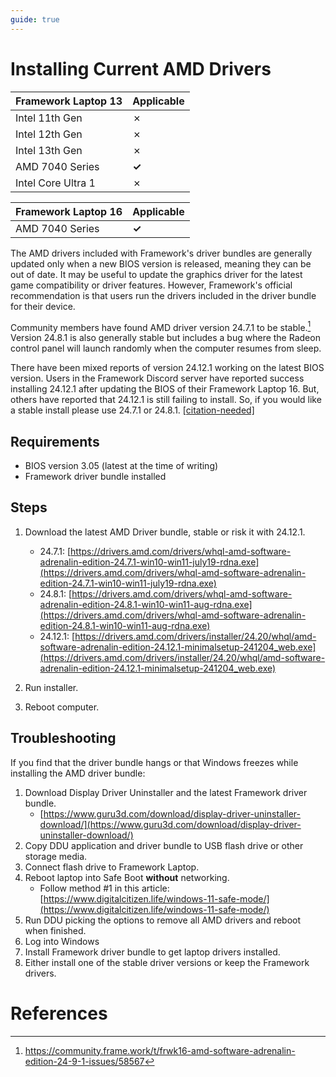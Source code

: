 ```yaml
---
guide: true
---
```

# Installing Current AMD Drivers

| Framework Laptop 13 | Applicable |
|---------------------|------------|
| Intel 11th Gen      | ✗          |
| Intel 12th Gen      | ✗          |
| Intel 13th Gen      | ✗          |
| AMD 7040 Series     | **✓**      |
| Intel Core Ultra 1  | ✗          |

| Framework Laptop 16 | Applicable |
|---------------------|------------|
| AMD 7040 Series     | **✓**      |

The AMD drivers included with Framework's driver bundles are generally updated only when a new BIOS version is released, meaning they can be out of date. It may be useful to update the graphics driver for the latest game compatibility or driver features. However, Framework's official recommendation is that users run the drivers included in the driver bundle for their device.

Community members have found AMD driver version 24.7.1 to be stable.[^1] Version 24.8.1 is also generally stable but includes a bug where the Radeon control panel will launch randomly when the computer resumes from sleep.

There have been mixed reports of version 24.12.1 working on the latest BIOS version. Users in the Framework Discord server have reported success installing 24.12.1 after updating the BIOS of their Framework Laptop 16. But, others have reported that 24.12.1 is still failing to install. So, if you would like a stable install please use 24.7.1 or 24.8.1. [[citation-needed]](/framewiki:citation-needed)

## Requirements

- BIOS version 3.05 (latest at the time of writing)
- Framework driver bundle installed

## Steps

1. Download the latest AMD Driver bundle, stable or risk it with 24.12.1.
    - 24.7.1: [https://drivers.amd.com/drivers/whql-amd-software-adrenalin-edition-24.7.1-win10-win11-july19-rdna.exe](https://drivers.amd.com/drivers/whql-amd-software-adrenalin-edition-24.7.1-win10-win11-july19-rdna.exe)
    - 24.8.1: [https://drivers.amd.com/drivers/whql-amd-software-adrenalin-edition-24.8.1-win10-win11-aug-rdna.exe](https://drivers.amd.com/drivers/whql-amd-software-adrenalin-edition-24.8.1-win10-win11-aug-rdna.exe)
    - 24.12.1: [https://drivers.amd.com/drivers/installer/24.20/whql/amd-software-adrenalin-edition-24.12.1-minimalsetup-241204_web.exe](https://drivers.amd.com/drivers/installer/24.20/whql/amd-software-adrenalin-edition-24.12.1-minimalsetup-241204_web.exe)

2. Run installer.
3. Reboot computer.

## Troubleshooting

If you find that the driver bundle hangs or that Windows freezes while installing the AMD driver bundle:

1. Download Display Driver Uninstaller and the latest Framework driver bundle.
    - [https://www.guru3d.com/download/display-driver-uninstaller-download/](https://www.guru3d.com/download/display-driver-uninstaller-download/)
2. Copy DDU application and driver bundle to USB flash drive or other storage media.
3. Connect flash drive to Framework Laptop.
4. Reboot laptop into Safe Boot **without** networking.
    - Follow method #1 in this article: [https://www.digitalcitizen.life/windows-11-safe-mode/](https://www.digitalcitizen.life/windows-11-safe-mode/)
5. Run DDU picking the options to remove all AMD drivers and reboot when finished.
6. Log into Windows
7. Install Framework driver bundle to get laptop drivers installed.
8. Either install one of the stable driver versions or keep the Framework drivers.

# References
[^1]: <https://community.frame.work/t/frwk16-amd-software-adrenalin-edition-24-9-1-issues/58567>
[^2]: <https://community.frame.work/t/frwk16-amd-software-adrenalin-edition-24-9-1-issues/58567/3>
